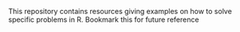 This repository contains resources giving examples on how to solve specific problems in R. Bookmark this for future reference
